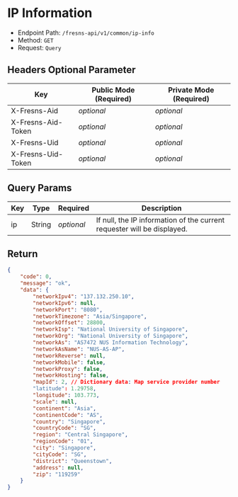 # IP Information

- Endpoint Path: `/fresns-api/v1/common/ip-info`
- Method: `GET`
- Request: `Query`

## Headers Optional Parameter

| Key | Public Mode (Required) | Private Mode (Required) |
| --- | --- | --- |
| X-Fresns-Aid | *optional* | *optional* |
| X-Fresns-Aid-Token | *optional* | *optional* |
| X-Fresns-Uid | *optional* | *optional* |
| X-Fresns-Uid-Token | *optional* | *optional* |

## Query Params

| Key | Type | Required | Description |
| --- | --- | --- | --- |
| ip | String | *optional* | If null, the IP information of the current requester will be displayed. |

## Return

```json
{
    "code": 0,
    "message": "ok",
    "data": {
        "networkIpv4": "137.132.250.10",
        "networkIpv6": null,
        "networkPort": "8080",
        "networkTimezone": "Asia/Singapore",
        "networkOffset": 28800,
        "networkIsp": "National University of Singapore",
        "networkOrg": "National University of Singapore",
        "networkAs": "AS7472 NUS Information Technology",
        "networkAsName": "NUS-AS-AP",
        "networkReverse": null,
        "networkMobile": false,
        "networkProxy": false,
        "networkHosting": false,
        "mapId": 2, // Dictionary data: Map service provider number
        "latitude": 1.29758,
        "longitude": 103.773,
        "scale": null,
        "continent": "Asia",
        "continentCode": "AS",
        "country": "Singapore",
        "countryCode": "SG",
        "region": "Central Singapore",
        "regionCode": "01",
        "city": "Singapore",
        "cityCode": "SG",
        "district": "Queenstown",
        "address": null,
        "zip": "119259"
    }
}
```

